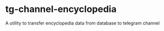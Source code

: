 # tg-channel-encyclopedia
A utility to transfer encyclopedia data from database to telegram channel
